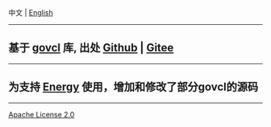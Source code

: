 中文 | [English](README.md)

---

## 基于 [govcl](https://gitee.com/ying32/govcl/) 库, 出处 [Github](https://github.com/ying32/govcl) | [Gitee](https://gitee.com/ying32/govcl)

----

## 为支持 [Energy](https://github.com/energye/energy) 使用，增加和修改了部分govcl的源码

----
[Apache License 2.0](https://github.com/ying32/govcl/blob/master/LICENSE)

